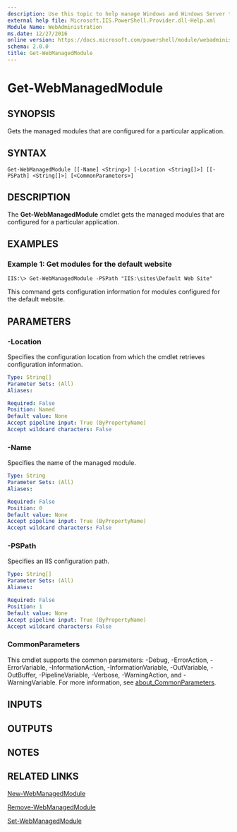 ```yaml
---
description: Use this topic to help manage Windows and Windows Server technologies with Windows PowerShell.
external help file: Microsoft.IIS.PowerShell.Provider.dll-Help.xml
Module Name: WebAdministration
ms.date: 12/27/2016
online version: https://docs.microsoft.com/powershell/module/webadministration/get-webmanagedmodule?view=windowsserver2019-ps&wt.mc_id=ps-gethelp
schema: 2.0.0
title: Get-WebManagedModule
---
```


# Get-WebManagedModule

## SYNOPSIS
Gets the managed modules that are configured for a particular application.

## SYNTAX

```
Get-WebManagedModule [[-Name] <String>] [-Location <String[]>] [[-PSPath] <String[]>] [<CommonParameters>]
```

## DESCRIPTION
The **Get-WebManagedModule** cmdlet gets the managed modules that are configured for a particular application.

## EXAMPLES

### Example 1: Get modules for the default website
```
IIS:\> Get-WebManagedModule -PSPath "IIS:\sites\Default Web Site"
```

This command gets configuration information for modules configured for the default website.

## PARAMETERS

### -Location
Specifies the configuration location from which the cmdlet retrieves configuration information.

```yaml
Type: String[]
Parameter Sets: (All)
Aliases: 

Required: False
Position: Named
Default value: None
Accept pipeline input: True (ByPropertyName)
Accept wildcard characters: False
```

### -Name
Specifies the name of the managed module.

```yaml
Type: String
Parameter Sets: (All)
Aliases: 

Required: False
Position: 0
Default value: None
Accept pipeline input: True (ByPropertyName)
Accept wildcard characters: False
```

### -PSPath
Specifies an IIS configuration path.

```yaml
Type: String[]
Parameter Sets: (All)
Aliases: 

Required: False
Position: 1
Default value: None
Accept pipeline input: True (ByPropertyName)
Accept wildcard characters: False
```

### CommonParameters
This cmdlet supports the common parameters: -Debug, -ErrorAction, -ErrorVariable, -InformationAction, -InformationVariable, -OutVariable, -OutBuffer, -PipelineVariable, -Verbose, -WarningAction, and -WarningVariable. For more information, see [about_CommonParameters](https://go.microsoft.com/fwlink/?LinkID=113216).

## INPUTS

## OUTPUTS

## NOTES

## RELATED LINKS

[New-WebManagedModule](./New-WebManagedModule.md)

[Remove-WebManagedModule](./Remove-WebManagedModule.md)

[Set-WebManagedModule](./Set-WebManagedModule.md)

